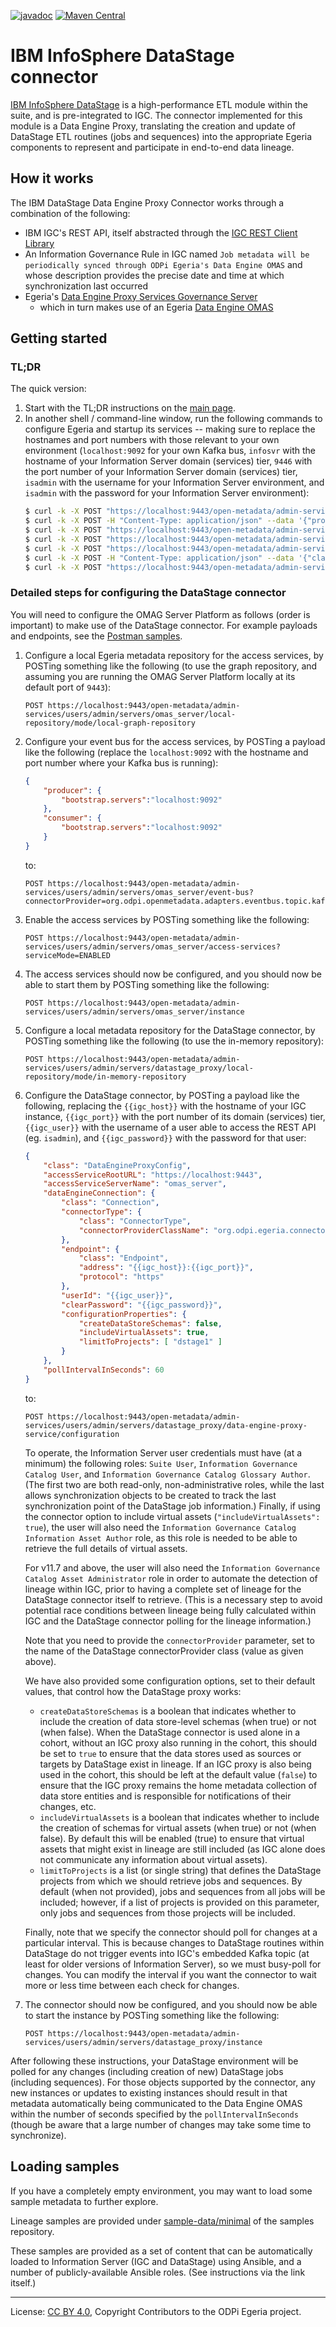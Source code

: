 <!-- SPDX-License-Identifier: CC-BY-4.0 -->
<!-- Copyright Contributors to the ODPi Egeria project. -->

[![javadoc](https://javadoc.io/badge2/org.odpi.egeria/egeria-connector-ibm-datastage-adapter/javadoc.svg)](https://javadoc.io/doc/org.odpi.egeria/egeria-connector-ibm-datastage-adapter) [![Maven Central](https://img.shields.io/maven-central/v/org.odpi.egeria/egeria-connector-ibm-datastage-adapter)](https://mvnrepository.com/artifact/org.odpi.egeria/egeria-connector-ibm-datastage-adapter)

# IBM InfoSphere DataStage connector

[IBM InfoSphere DataStage](https://www.ibm.com/marketplace/datastage) is a high-performance ETL module within the
suite, and is pre-integrated to IGC. The connector implemented for this module is a Data Engine Proxy, translating
the creation and update of DataStage ETL routines (jobs and sequences) into the appropriate Egeria components to
represent and participate in end-to-end data lineage.

## How it works

The IBM DataStage Data Engine Proxy Connector works through a combination of the following:

- IBM IGC's REST API, itself abstracted through the [IGC REST Client Library](../igc-clientlibrary)
- An Information Governance Rule in IGC named `Job metadata will be periodically synced through ODPi Egeria's Data Engine OMAS`
  and whose description provides the precise date and time at which synchronization last occurred
- Egeria's [Data Engine Proxy Services Governance Server](https://github.com/odpi/egeria/tree/master/open-metadata-implementation/governance-servers/data-engine-proxy-services)
    - which in turn makes use of an Egeria [Data Engine OMAS](https://github.com/odpi/egeria/tree/master/open-metadata-implementation/access-services/data-engine)

## Getting started

### TL;DR

The quick version:

1. Start with the TL;DR instructions on the [main page](../README.md).
1. In another shell / command-line window, run the following commands to configure Egeria and startup its services --
   making sure to replace the hostnames and port numbers with those relevant to your own environment (`localhost:9092`
   for your own Kafka bus, `infosvr` with the hostname of your Information Server domain (services) tier, `9446` with
   the port number of your Information Server domain (services) tier, `isadmin` with the username for your Information
   Server environment, and `isadmin` with the password for your Information Server environment):
    ```bash
    $ curl -k -X POST "https://localhost:9443/open-metadata/admin-services/users/admin/servers/omas_server/local-repository/mode/local-graph-repository"
    $ curl -k -X POST -H "Content-Type: application/json" --data '{"producer":{"bootstrap.servers":"localhost:9092"},"consumer":{"bootstrap.servers":"localhost:9092"}}' "https://localhost:9443/open-metadata/admin-services/users/admin/servers/omas_server/event-bus?connectorProvider=org.odpi.openmetadata.adapters.eventbus.topic.kafka.KafkaOpenMetadataTopicProvider&topicURLRoot=OMRSTopic"
    $ curl -k -X POST "https://localhost:9443/open-metadata/admin-services/users/admin/servers/omas_server/access-services?serviceMode=ENABLED"
    $ curl -k -X POST "https://localhost:9443/open-metadata/admin-services/users/admin/servers/omas_server/instance"
    $ curl -k -X POST "https://localhost:9443/open-metadata/admin-services/users/admin/servers/datastage_proxy/local-repository/mode/in-memory-repository"
    $ curl -k -X POST -H "Content-Type: application/json" --data '{"class":"DataEngineProxyConfig","accessServiceRootURL":"https://localhost:9443","accessServiceServerName":"omas_server","dataEngineConnection":{"class":"Connection","connectorType":{"class":"ConnectorType","connectorProviderClassName":"org.odpi.egeria.connectors.ibm.datastage.dataengineconnector.DataStageConnectorProvider"},"endpoint":{"class":"Endpoint","address":"infosvr:9446","protocol":"https"},"userId":"isadmin","clearPassword":"isadmin"},"pollIntervalInSeconds":60}' "https://localhost:9443/open-metadata/admin-services/users/admin/servers/datastage_proxy/data-engine-proxy-service/configuration"
    $ curl -k -X POST "https://localhost:9443/open-metadata/admin-services/users/admin/servers/datastage_proxy/instance"
    ```

### Detailed steps for configuring the DataStage connector

You will need to configure the OMAG Server Platform as follows (order is important) to make use of the DataStage connector.
For example payloads and endpoints, see the [Postman samples](samples).

1. Configure a local Egeria metadata repository for the access services, by POSTing something like the following
   (to use the graph repository, and assuming you are running the OMAG Server Platform locally at its default port of
   `9443`):

    ```
    POST https://localhost:9443/open-metadata/admin-services/users/admin/servers/omas_server/local-repository/mode/local-graph-repository
    ```

1. Configure your event bus for the access services, by POSTing a payload like the following (replace the
   `localhost:9092` with the hostname and port number where your Kafka bus is running):

    ```json
    {
        "producer": {
            "bootstrap.servers":"localhost:9092"
        },
        "consumer": {
            "bootstrap.servers":"localhost:9092"
        }
    }
    ```

   to:

    ```
    POST https://localhost:9443/open-metadata/admin-services/users/admin/servers/omas_server/event-bus?connectorProvider=org.odpi.openmetadata.adapters.eventbus.topic.kafka.KafkaOpenMetadataTopicProvider&topicURLRoot=OMRSTopic
    ```

1. Enable the access services by POSTing something like the following:

    ```
    POST https://localhost:9443/open-metadata/admin-services/users/admin/servers/omas_server/access-services?serviceMode=ENABLED
    ```

1. The access services should now be configured, and you should now be able to start them by POSTing something like the
   following:

    ```
    POST https://localhost:9443/open-metadata/admin-services/users/admin/servers/omas_server/instance
    ```

1. Configure a local metadata repository for the DataStage connector, by POSTing something like the following
   (to use the in-memory repository):

    ```
    POST https://localhost:9443/open-metadata/admin-services/users/admin/servers/datastage_proxy/local-repository/mode/in-memory-repository
    ```

1. Configure the DataStage connector, by POSTing a payload like the following, replacing the `{{igc_host}}` with the
   hostname of your IGC instance, `{{igc_port}}` with the port number of its domain (services) tier, `{{igc_user}}`
   with the username of a user able to access the REST API (eg. `isadmin`), and `{{igc_password}}` with the password
   for that user:

    ```json
    {
        "class": "DataEngineProxyConfig",
        "accessServiceRootURL": "https://localhost:9443",
        "accessServiceServerName": "omas_server",
        "dataEngineConnection": {
            "class": "Connection",
            "connectorType": {
                "class": "ConnectorType",
                "connectorProviderClassName": "org.odpi.egeria.connectors.ibm.datastage.dataengineconnector.DataStageConnectorProvider"
            },
            "endpoint": {
                "class": "Endpoint",
                "address": "{{igc_host}}:{{igc_port}}",
                "protocol": "https"
            },
            "userId": "{{igc_user}}",
            "clearPassword": "{{igc_password}}",
            "configurationProperties": {
                "createDataStoreSchemas": false,
                "includeVirtualAssets": true,
                "limitToProjects": [ "dstage1" ]
            }
        },
        "pollIntervalInSeconds": 60
    }
    ```

   to:

    ```
    POST https://localhost:9443/open-metadata/admin-services/users/admin/servers/datastage_proxy/data-engine-proxy-service/configuration
    ```

   To operate, the Information Server user credentials must have (at a minimum) the following roles:
   `Suite User`, `Information Governance Catalog User`, and `Information Governance Catalog Glossary Author`.
   (The first two are both read-only, non-administrative roles, while the last allows synchronization objects
   to be created to track the last synchronization point of the DataStage job information.) Finally, if using the
   connector option to include virtual assets (`"includeVirtualAssets": true`), the user will also need the
   `Information Governance Catalog Information Asset Author` role, as this role is needed to be able to retrieve the
   full details of virtual assets.

   For v11.7 and above, the user will also need the `Information Governance Catalog Asset Administrator` role in order
   to automate the detection of lineage within IGC, prior to having a complete set of lineage for the DataStage
   connector itself to retrieve. (This is a necessary step to avoid potential race conditions between lineage being
   fully calculated within IGC and the DataStage connector polling for the lineage information.)

   Note that you need to provide the `connectorProvider` parameter, set to the name of the DataStage
   connectorProvider class (value as given above).

   We have also provided some configuration options, set to their default values, that control how the DataStage proxy
   works:

    - `createDataStoreSchemas` is a boolean that indicates whether to include the creation of data store-level schemas
      (when true) or not (when false). When the DataStage connector is used alone in a cohort, without an IGC proxy
      also running in the cohort, this should be set to `true` to ensure that the data stores used as sources or
      targets by DataStage exist in lineage. If an IGC proxy is also being used in the cohort, this should be left at
      the default value (`false`) to ensure that the IGC proxy remains the home metadata collection of data store
      entities and is responsible for notifications of their changes, etc.
    - `includeVirtualAssets` is a boolean that indicates whether to include the creation of schemas for virtual assets
      (when true) or not (when false). By default this will be enabled (true) to ensure that virtual assets that might
      exist in lineage are still included (as IGC alone does not communicate any information about virtual assets).
    - `limitToProjects` is a list (or single string) that defines the DataStage projects from which we should retrieve
      jobs and sequences. By default (when not provided), jobs and sequences from all jobs will be included; however,
      if a list of projects is provided on this parameter, only jobs and sequences from those projects will be
      included.

   Finally, note that we specify the connector should poll for changes at a particular interval. This is because
   changes to DataStage routines within DataStage do not trigger events into IGC's embedded Kafka topic (at least for
   older versions of Information Server), so we must busy-poll for changes. You can modify the interval if you want
   the connector to wait more or less time between each check for changes.

1. The connector should now be configured, and you should now be able to start the instance by POSTing something like
   the following:

   ```
   POST https://localhost:9443/open-metadata/admin-services/users/admin/servers/datastage_proxy/instance
   ```

After following these instructions, your DataStage environment will be polled for any changes (including creation of new)
DataStage jobs (including sequences). For those objects supported by the connector, any new instances or updates to
existing instances should result in that metadata automatically being communicated to the Data Engine OMAS within the
number of seconds specified by the `pollIntervalInSeconds` (though be aware that a large number of changes may take some
time to synchronize).

## Loading samples

If you have a completely empty environment, you may want to load some sample metadata to further explore.

Lineage samples are provided under [sample-data/minimal](https://github.com/odpi/egeria-samples/tree/master/sample-data/minimal)
of the samples repository.

These samples are provided as a set of content that can be automatically loaded to Information Server (IGC and DataStage)
using Ansible, and a number of publicly-available Ansible roles. (See instructions via the link itself.)

----
License: [CC BY 4.0](https://creativecommons.org/licenses/by/4.0/),
Copyright Contributors to the ODPi Egeria project.
